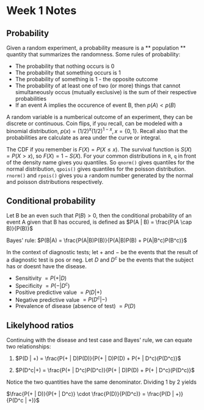 # Week 1 Notes

## Probability

Given a random experiment, a probability measure is a ** population ** quantity that summarizes the randomness. Some rules of probability:

* The probability that nothing occurs is 0
* The probability that something occurs is 1
* The probability of something is 1 - the opposite outcome
* The probability of at least one of two (or more) things that cannot simultaneously occus (mutually exclusive) is the sum of their respective probabilities 
* If an event A implies the occurence of event B, then $p(A)<p(B)$

A random variable is a numberical outcome of an experiment, they can be discrete or continuous. Coin flips, if you recall, can be modeled with a binomial distribution, $p(x) = (1/2)^x(1/2)^{1-x}, x= \{0, 1\}$. Recall also that the probabilities are calculate as area under the curve or integral. 

The CDF if you remember is $F(X) = P(X \leq x)$. The survival function is $S(X) = P(X > x)$, so $F(X) = 1 - S(X)$. For your common distributions in `R`, `q` in front of the density name gives you quantiles. So `qnorm()` gives quantiles for the normal distribution, `qpois()` gives quantiles for the poisson distribution. `rnorm()` and `rpois()` gives you a `r`andom number generated by the normal and poisson distributions respectively. 

## Conditional probability

Let B be an even such that $P(B)>0$, then the conditional probability of an event A given that B has occured, is defined as $P(A | B) = \frac{P(A \cap B)}{P(B)}$

Bayes' rule: 
$P(B|A) = \frac{P(A|B)P(B)}{P(A|B)P(B) + P(A|B^c)P(B^c)}$

In the context of diagnostic tests; let $+$ and $-$ be the events that the result of a diagnostic test is pos or neg. Let $D$ and $D^c$ be the events that the subject has or doesnt have the disease. 

* Sensitivity $= P(+ | D)$
* Specificity $= P(- | D^c)$
* Positive predictive value $= P(D | +)$
* Negative predictive value $= P(D^c | -)$
* Prevalence of disease (absence of test) $= P(D)$

## Likelyhood ratios

Continuing with the disease and test case and Bayes' rule, we can equate two relationships:

1. $P(D | +) = \frac{P(+ | D)P(D)}{P(+ | D)P(D) + P(+ | D^c)(P(D^c)}$

2. $P(D^c|+) = \frac{P(+ | D^c)P(D^c)}{P(+ | D)P(D) + P(+ | D^c)(P(D^c)}$

Notice the two quantities have the same denominator. Dividing $1$ by $2$ yields

$\frac{P(+ | D)}{P(+ | D^c)} \cdot \frac{P(D)}{P(D^c)} = \frac{P(D | +)}{P(D^c | +)}$


